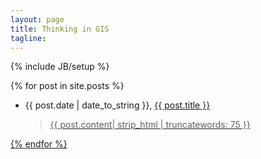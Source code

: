 ```yaml
---
layout: page
title: Thinking in GIS
tagline:
---
```

{% include JB/setup %}

{% for post in site.posts %}
  * {{ post.date | date_to_string }}, <a href="{{ BASE_PATH }}{{ post.url }}">{{ post.title }}

    > {{ post.content| strip_html | truncatewords: 75 }}

{% endfor %}
